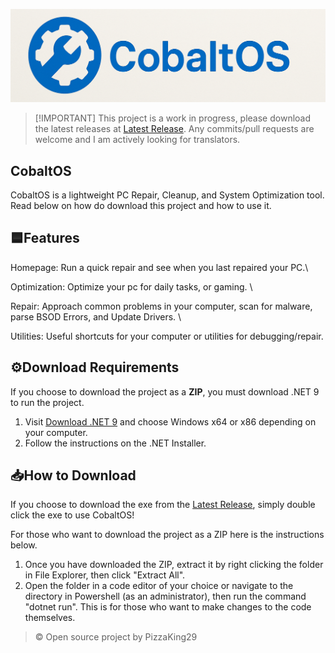 ![CobaltOS](Images/CobaltOS_Banner.png)

> \[!IMPORTANT]
> This project is a work in progress, please download the latest releases at [Latest Release](https://github.com/PizzaKing29/CobaltOS/releases). Any commits/pull requests are welcome and I am actively looking for translators.

## CobaltOS

CobaltOS is a lightweight PC Repair, Cleanup, and System Optimization tool. Read below on how do download this project and how to use it.

## 🟦Features

Homepage: Run a quick repair and see when you last repaired your PC.\

Optimization: Optimize your pc for daily tasks, or gaming. \

Repair: Approach common problems in your computer, scan for malware, parse BSOD Errors, and Update Drivers. \

Utilities: Useful shortcuts for your computer or utilities for debugging/repair. 


## ⚙️Download Requirements

If you choose to download the project as a **ZIP**, you must download .NET 9 to run the project.

1. Visit [Download .NET 9](https://dotnet.microsoft.com/en-us/download/dotnet/9.0) and choose Windows x64 or x86 depending on your computer.
2. Follow the instructions on the .NET Installer.

## 📥How to Download

If you choose to download the exe from the [Latest Release](https://github.com/PizzaKing29/CobaltOS/releases), simply double click the exe to use CobaltOS!

For those who want to download the project as a ZIP here is the instructions below.

1. Once you have downloaded the ZIP, extract it by right clicking the folder in File Explorer, then click "Extract All".
2. Open the folder in a code editor of your choice or navigate to the directory in Powershell (as an administrator), then run the command "dotnet run". This is for those who want to make changes to the code themselves.

> © Open source project by PizzaKing29